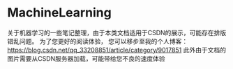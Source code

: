 # MachineLearning
关于机器学习的一些笔记整理，由于本类文档适用于CSDN的展示，可能存在排版错乱问题。
为了您更好的阅读体验，
您可以移步至我的个人博客：https://blog.csdn.net/qq_33208851/article/category/9017851
此外由于文档的图片需要从CSDN服务器加载，可能带给您不良的速度体验
